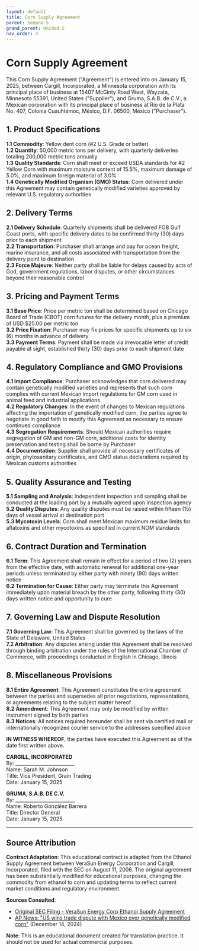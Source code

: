 ```yaml
---
layout: default
title: Corn Supply Agreement
parent: Semana 5
grand_parent: Unidad 2
nav_order: 4
---
```


# Corn Supply Agreement

This Corn Supply Agreement ("Agreement") is entered into on January 15, 2025, between Cargill, Incorporated, a Minnesota corporation with its principal place of business at 15407 McGinty Road West, Wayzata, Minnesota 55391, United States ("Supplier"), and Gruma, S.A.B. de C.V., a Mexican corporation with its principal place of business at Río de la Plata No. 407, Colonia Cuauhtémoc, México, D.F. 06500, México ("Purchaser").

## 1. Product Specifications

**1.1 Commodity**: Yellow dent corn (#2 U.S. Grade or better)  
**1.2 Quantity**: 50,000 metric tons per delivery, with quarterly deliveries totaling 200,000 metric tons annually  
**1.3 Quality Standards**: Corn shall meet or exceed USDA standards for #2 Yellow Corn with maximum moisture content of 15.5%, maximum damage of 5.0%, and maximum foreign material of 3.0%  
**1.4 Genetically Modified Organism (GMO) Status**: Corn delivered under this Agreement may contain genetically modified varieties approved by relevant U.S. regulatory authorities

## 2. Delivery Terms

**2.1 Delivery Schedule**: Quarterly shipments shall be delivered FOB Gulf Coast ports, with specific delivery dates to be confirmed thirty (30) days prior to each shipment  
**2.2 Transportation**: Purchaser shall arrange and pay for ocean freight, marine insurance, and all costs associated with transportation from the delivery point to destination  
**2.3 Force Majeure**: Neither party shall be liable for delays caused by acts of God, government regulations, labor disputes, or other circumstances beyond their reasonable control

## 3. Pricing and Payment Terms

**3.1 Base Price**: Price per metric ton shall be determined based on Chicago Board of Trade (CBOT) corn futures for the delivery month, plus a premium of USD $25.00 per metric ton  
**3.2 Price Fixation**: Purchaser may fix prices for specific shipments up to six (6) months in advance of delivery  
**3.3 Payment Terms**: Payment shall be made via irrevocable letter of credit payable at sight, established thirty (30) days prior to each shipment date

## 4. Regulatory Compliance and GMO Provisions

**4.1 Import Compliance**: Purchaser acknowledges that corn delivered may contain genetically modified varieties and represents that such corn complies with current Mexican import regulations for GM corn used in animal feed and industrial applications  
**4.2 Regulatory Changes**: In the event of changes to Mexican regulations affecting the importation of genetically modified corn, the parties agree to negotiate in good faith to modify this Agreement as necessary to ensure continued compliance  
**4.3 Segregation Requirements**: Should Mexican authorities require segregation of GM and non-GM corn, additional costs for identity preservation and testing shall be borne by Purchaser  
**4.4 Documentation**: Supplier shall provide all necessary certificates of origin, phytosanitary certificates, and GMO status declarations required by Mexican customs authorities

## 5. Quality Assurance and Testing

**5.1 Sampling and Analysis**: Independent inspection and sampling shall be conducted at the loading port by a mutually agreed upon inspection agency  
**5.2 Quality Disputes**: Any quality disputes must be raised within fifteen (15) days of vessel arrival at destination port  
**5.3 Mycotoxin Levels**: Corn shall meet Mexican maximum residue limits for aflatoxins and other mycotoxins as specified in current NOM standards

## 6. Contract Duration and Termination

**6.1 Term**: This Agreement shall remain in effect for a period of two (2) years from the effective date, with automatic renewal for additional one-year periods unless terminated by either party with ninety (90) days written notice  
**6.2 Termination for Cause**: Either party may terminate this Agreement immediately upon material breach by the other party, following thirty (30) days written notice and opportunity to cure

## 7. Governing Law and Dispute Resolution

**7.1 Governing Law**: This Agreement shall be governed by the laws of the State of Delaware, United States  
**7.2 Arbitration**: Any disputes arising under this Agreement shall be resolved through binding arbitration under the rules of the International Chamber of Commerce, with proceedings conducted in English in Chicago, Illinois

## 8. Miscellaneous Provisions

**8.1 Entire Agreement**: This Agreement constitutes the entire agreement between the parties and supersedes all prior negotiations, representations, or agreements relating to the subject matter hereof  
**8.2 Amendment**: This Agreement may only be modified by written instrument signed by both parties  
**8.3 Notices**: All notices required hereunder shall be sent via certified mail or internationally recognized courier service to the addresses specified above

**IN WITNESS WHEREOF**, the parties have executed this Agreement as of the date first written above.

**CARGILL, INCORPORATED** <br>
By: _________________________<br>
Name: Sarah M. Johnson<br>
Title: Vice President, Grain Trading<br>
Date: January 15, 2025<br>

**GRUMA, S.A.B. DE C.V.** <br>
By: _________________________<br>
Name: Roberto González Barrera<br>
Title: Director General<br>
Date: January 15, 2025<br>

---

## Source Attribution

**Contract Adaptation**: This educational contract is adapted from the Ethanol Supply Agreement between VeraSun Energy Corporation and Cargill, Incorporated, filed with the SEC on August 11, 2006. The original agreement has been substantially modified for educational purposes, changing the commodity from ethanol to corn and updating terms to reflect current market conditions and regulatory environment.

**Sources Consulted**:
- [Original SEC Filing - VeraSun Energy Corp Ethanol Supply Agreement](https://www.sec.gov/Archives/edgar/data/1370183/000119312506191648/dex109.htm)
- [AP News: "US wins trade dispute with Mexico over genetically modified corn"](https://apnews.com/article/us-mexico-gm-corn-trade-dispute-051270d89070b5536b6b8b6349160b74) (December 14, 2024)

**Note**: This is an educational document created for translation practice. It should not be used for actual commercial purposes.
